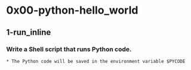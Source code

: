 # 0x00-python-hello_world
## 1-run_inline
### Write a Shell script that runs Python code.
	* The Python code will be saved in the environment variable $PYCODE 
